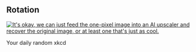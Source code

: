 ## Rotation
[![It's okay, we can just feed the one-pixel image into an AI upscaler and recover the original image, or at least one that's just as cool.](https://imgs.xkcd.com/comics/rotation.png)](https://xkcd.com/2671/ "It's okay, we can just feed the one-pixel image into an AI upscaler and recover the original image, or at least one that's just as cool.")

Your daily random xkcd
